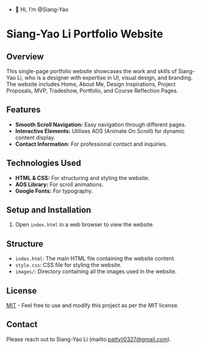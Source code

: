 - 👋 Hi, I’m @Siang-Yao

# Siang-Yao Li Portfolio Website

## Overview
This single-page portfolio website showcases the work and skills of Siang-Yao Li, who is a designer with expertise in UI, visual design, and branding. The website includes Home, About Me, Design Inspirations, Project Proposals, MVP, Tradeshow, Portfolio, and Course Reflection Pages.

## Features
- **Smooth Scroll Navigation:** Easy navigation through different pages.
- **Interactive Elements:** Utilises AOS (Animate On Scroll) for dynamic content display.
- **Contact Information:** For professional contact and inquiries.

## Technologies Used
- **HTML & CSS:** For structuring and styling the website.
- **AOS Library:** For scroll animations.
- **Google Fonts:** For typography.

## Setup and Installation
1. Open `index.html` in a web browser to view the website.

## Structure
- `index.html`: The main HTML file containing the website content.
- `style.css`: CSS file for styling the website.
- `images/`: Directory containing all the images used in the website.

## License
[MIT](LICENSE.md) - Feel free to use and modify this project as per the MIT license.

## Contact
Please reach out to Siang-Yao Li (mailto:pattyli0327@gmail.com).

